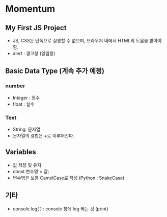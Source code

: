 # Momentum
## My First JS Project
- JS, CSS는 단독으로 실행할 수 없으며, 브라우저 내에서 HTML의 도움을 받아야 함.
- alert : 경고창 (알림창)

## Basic Data Type (계속 추가 예정)
### number
- Integer : 정수
- float : 실수
### Text
- String: 문자열
- 문자열의 결합은 +로 이루어진다.

## Variables
- 값 저장 및 유지
- const 변수명 = 값; 
- 변수명은 보통 CamelCase로 작성 (Python : SnakeCase)

## 기타
- console.log( ) : console 창에 log 찍는 것 (print)
